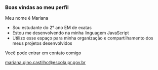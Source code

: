### Boas vindas ao meu perfil

Meu nome é Mariana

-  Sou estudante do 2° ano EM de exatas
- Estou me desenvolvendo na minha linguagem JavaScript
- Utilizo esse espaço para minha organização e compartilhamento dos meus projetos desenvolvidos

Você pode entrar em contato comigo

mariana.gino.castilho@escola.pr.gov.br
